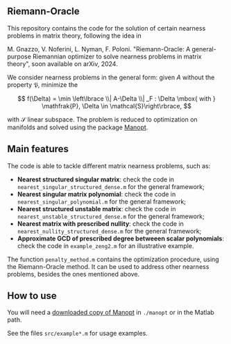 ## Riemann-Oracle
This repository contains the code for the solution of certain nearness problems in matrix theory, following the idea in 

M. Gnazzo, V. Noferini, L. Nyman, F. Poloni. "Riemann-Oracle: A general-purpose Riemannian optimizer to solve nearness problems in matrix theory", soon available on arXiv, 2024.

We consider nearness problems in the general form: given $A$ without the property $\mathfrak{P}$, minimize the 

$$
  f(\Delta) = \min \left\lbrace \\| A-\Delta \\| _F : \Delta \mbox{ with } \mathfrak{P}, \Delta \in \mathcal{S}\right\rbrace, 
$$

with $\mathcal{S}$ linear subspace. The problem is reduced to optimization on manifolds and solved using the package [Manopt](https://www.manopt.org/). 

## Main features
The code is able to tackle different matrix nearness problems, such as:
* **Nearest structured singular matrix**: check the code in <code>nearest_singular_structured_dense.m</code> for the general framework;
* **Nearest singular matrix polynomial**: check the code in <code>nearest_singular_polynomial.m</code> for the general framework;
* **Nearest structured unstable matrix**: check the code in <code>nearest_unstable_structured_dense.m</code> for the general framework;
* **Nearest matrix with prescribed nullity**: check the code in <code>nearest_nullity_structured_dense.m</code> for the general framework;
* **Approximate GCD of prescribed degree betweeen scalar polynomials**: check the code in <code>example_zeng2.m</code> for an illustrative example.

The function <code>penalty_method.m</code> contains the optimization procedure, using the Riemann-Oracle method. It can be used to address other nearness problems, besides the ones mentioned above.

## How to use

You will need a [downloaded copy of Manopt](https://www.manopt.org/downloads.html) in `./manopt` or in the Matlab path.

See the files `src/example*.m` for usage examples.
